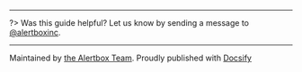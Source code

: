 
---

?> Was this guide helpful? Let us know by sending a message to [@alertboxinc](https://twitter.com/alertboxinc).

---

Maintained by [the Alertbox Team](https://github.com/alertbox/docsify-footer/). Proudly published with [Docsify](https://docsify.js.io)
